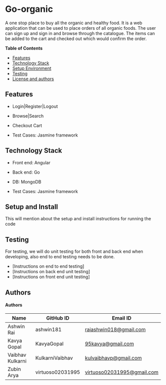 # Go-organic
A one stop place to buy all the organic and healthy food. It is a web application that can be used to place orders of all organic foods. The user can sign up and sign in and browse through the catalogue. The items can be added to the cart and checked out which would confirm the order.

**Table of Contents**
- [Features](#features)
- [Technology Stack](#technology-stack)
- [Setup Environment](#setup-and-install)
- [Testing](#testing)
- [License and authors](#authors)


## Features
- Login|Register|Logout

- Browse|Search

- Checkout Cart

- Test Cases: Jasmine framework

## Technology Stack
- Front end: Angular

- Back end: Go

- DB: MongoDB

- Test Cases: Jasmine framework

## Setup and Install

This will mention about the setup and install instructions for running the code

## Testing
For testing, we will do unit testing for both front and back end when developing, also end to end testing needs to be done.

- [Instructions on end to end testing]
- [Instructions on back end unit testing]
- [Instructions on front end unit testing]

## Authors

#### Authors
| Name | GitHub ID | Email ID |
|------|-----------|---------------------|
|Ashwin Rai|ashwin181|raiashwin018@gmail.com|
|Kavya Gopal|KavyaGopal|95kavya@gmail.com|
|Vaibhav Kulkarni|KulkarniVaibhav|kulvaibhavp@gmail.com|
|Zubin Arya|virtuoso02031995|virtuoso02031995@gmail.com|